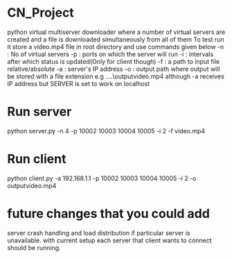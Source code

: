 # CN_Project
python virtual multiserver downloader where a number of virtual servers are created and a file is downloaded simultaneously from all of them
To test run it store a video.mp4 file in root directory and use commands given below
-n : No of virtual servers
-p : ports on which the server will run
-i : intervals after which status is updated(Only for client though)
-f : a path to input file relative/absolute
-a : server's IP address
-o : output path where output will be stored with a file extension e.g ..\..\\outputvideo.mp4
although -a receives IP address but SERVER is set to work on localhost
# Run server 
python server.py -n 4  -p 10002 10003 10004 10005 -i 2 -f video.mp4
# Run client
python client.py -a 192.168.1.1  -p 10002 10003 10004 10005 -i 2 -o outputvideo.mp4
# future changes that you could add
server crash handling and load distribution if particular server is unavailable.
with current setup each server that client wants to connect should be running.
